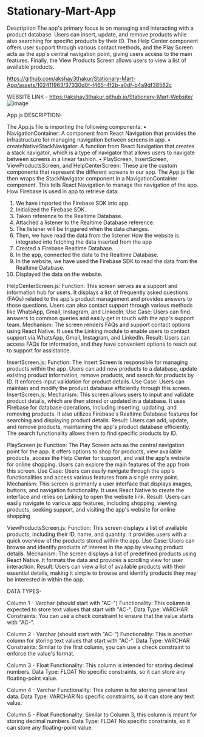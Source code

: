 # Stationary-Mart-App
Description
The app's primary focus is on managing and interacting with a product database. Users can insert, update, and remove products while also searching for specific products by their ID. The Help Center component offers user support through various contact methods, and the Play Screen acts as the app's central navigation point, giving users access to the main features. Finally, the View Products Screen allows users to view a list of available products.


https://github.com/akshay3thakur/Stationary-Mart-App/assets/102411963/37330d0f-f465-4f2b-a0df-b4a9df38562c

WEBSITE LINK - https://akshay3thakur.github.io/Stationary-Mart-Website/
![image](https://github.com/akshay3thakur/Stationary-Mart-App/assets/102411963/237be228-d7bd-45ac-a507-cab9ec5e2804)

App.js DESCRIPTION-

The App.js file is importing the following components:
•	NavigationContainer: A component from React Navigation that provides the infrastructure for managing navigation between screens in app.
•	createNativeStackNavigator: A function from React Navigation that creates a stack navigator, which is a type of navigator that allows users to navigate between screens in a linear fashion.
•	PlayScreen, InsertScreen, ViewProductsScreen, and HelpCenterScreen: These are the custom components that represent the different screens in our app.
The App.js file then wraps the StackNavigator component in a NavigationContainer component. This tells React Navigation to manage the navigation of the app.
How Firebase is used in app to retrieve data:
1.	We have imported the Firebase SDK into app.
2.	Initialized the Firebase SDK.
3.	Taken reference to the Realtime Database.
4.	Attached a listener to the Realtime Database reference.
5.	The listener will be triggered when the data changes.
6.	Then, we have read the data from the listener
How the website is integrated into fetching the data inserted from the app
1.	Created a Firebase Realtime Database.
2.	In the app, connected the data to the Realtime Database.
3.	In the website, we have used the Firebase SDK to read the data from the Realtime Database.
4.	Displayed the data on the website.

HelpCenterScreen.js:
Function: This screen serves as a support and information hub for users. It displays a list of frequently asked questions (FAQs) related to the app's product management and provides answers to those questions. Users can also contact support through various methods like WhatsApp, Gmail, Instagram, and LinkedIn.
Use Case: Users can find answers to common queries and easily get in touch with the app's support team. 
Mechanism: The screen renders FAQs and support contact options using React Native. It uses the Linking module to enable users to contact support via WhatsApp, Gmail, Instagram, and LinkedIn.
Result: Users can access FAQs for information, and they have convenient options to reach out to support for assistance.

InsertScreen.js:
Function: The Insert Screen is responsible for managing products within the app. Users can add new products to a database, update existing product information, remove products, and search for products by ID. It enforces input validation for product details.
Use Case: Users can maintain and modify the product database efficiently through this screen. InsertScreen.js:
Mechanism: This screen allows users to input and validate product details, which are then stored or updated in a database. It uses Firebase for database operations, including inserting, updating, and removing products. It also utilizes Firebase's Realtime Database features for searching and displaying product details. 
Result: Users can add, update, and remove products, maintaining the app's product database efficiently. The search functionality allows them to find specific products by ID.


PlayScreen.js:
Function: The Play Screen acts as the central navigation point for the app. It offers options to shop for products, view available products, access the Help Center for support, and visit the app's website for online shopping. Users can explore the main features of the app from this screen.
Use Case: Users can easily navigate through the app's functionalities and access various features from a single entry point. 
Mechanism: This screen is primarily a user interface that displays images, buttons, and navigation functionality. It uses React Native to create the interface and relies on Linking to open the website link.
Result: Users can easily navigate to various app features, including shopping, viewing products, seeking support, and visiting the app's website for online shopping

ViewProductsScreen.js:
Function: This screen displays a list of available products, including their ID, name, and quantity. It provides users with a quick overview of the products stored within the app.
Use Case: Users can browse and identify products of interest in the app by viewing product details.
Mechanism: The screen displays a list of predefined products using React Native. It formats the data and provides a scrolling view for user interaction.
Result: Users can view a list of available products with their essential details, making it simple to browse and identify products they may be interested in within the app.

DATA TYPES-

Column 1 - Varchar (should start with "AC-")
Functionality: This column is expected to store text values that start with "AC-".
Data Type: VARCHAR
Constraints: You can use a check constraint to ensure that the value starts with "AC-".

Column 2 - Varchar (should start with "AC-")
Functionality: This is another column for storing text values that start with "AC-".
Data Type: VARCHAR
Constraints: Similar to the first column, you can use a check constraint to enforce the value's format.

Column 3 - Float
Functionality: This column is intended for storing decimal numbers.
Data Type: FLOAT
No specific constraints, so it can store any floating-point value.

Column 4 - Varchar
Functionality: This column is for storing general text data.
Data Type: VARCHAR
No specific constraints, so it can store any text value.

Column 5 - Float
Functionality: Similar to Column 3, this column is meant for storing decimal numbers.
Data Type: FLOAT
No specific constraints, so it can store any floating-point value.

